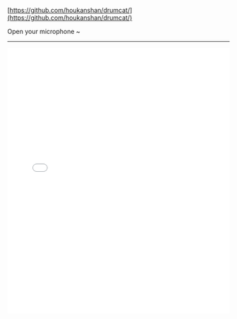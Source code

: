 [https://github.com/houkanshan/drumcat/](https://github.com/houkanshan/drumcat/)

<style>
  .github-iframe {
    width: 100%;
    border: none;
  }
</style>

Open your microphone ~

----

<iframe class="github-iframe" height="600px"
  style="width:100%;border:none;"
  src="//houkanshan.github.io/drumcat/">
fuck the jekyll template, hehe...
</iframe>

